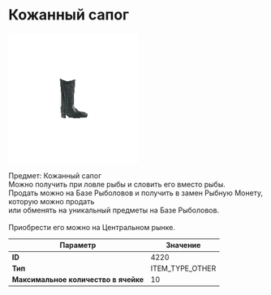 # Кожанный сапог

![Item Image](../img/4220.webp?raw=true)

Предмет: Кожанный сапог<br>Можно получить при ловле рыбы и словить его вместо рыбы.<br>Продать можно на Базе Рыболовов и получить в замен Рыбную Монету, которую можно продать<br>или обменять на уникальный предметы на Базе Рыболовов.<br><br>Приобрести его можно на Центральном рынке.


| Параметр | Значение |
|----------|----------|
| **ID** | 4220 |
| **Тип** | ITEM_TYPE_OTHER |
| **Максимальное количество в ячейке** | 10 |

